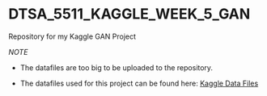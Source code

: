 # DTSA_5511_KAGGLE_WEEK_5_GAN
Repository for my Kaggle GAN Project 

*NOTE*
- The datafiles are too big to be uploaded to the repository. 

- The datafiles used for this project can be found here: 
[Kaggle Data Files](https://www.kaggle.com/competitions/gan-getting-started/data)
